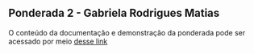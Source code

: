 ## Ponderada 2 - Gabriela Rodrigues Matias 

O conteúdo da documentação e demonstração da ponderada pode ser acessado por meio [desse link](https://gabinteli.github.io/M8-Inteli-Eng-Comp_Gabriela_Matias/docs/category/ponderada-3)